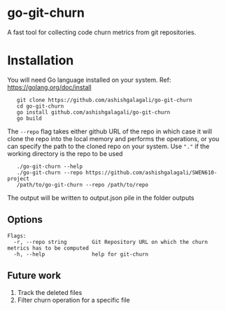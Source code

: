 # go-git-churn

A fast tool for collecting code churn metrics from git repositories.

# Installation
You will need Go language installed on your system. Ref: https://golang.org/doc/install

```
   git clone https://github.com/ashishgalagali/go-git-churn
   cd go-git-churn
   go install github.com/ashishgalagali/go-git-churn
   go build
 ```
The `--repo` flag takes either github URL of the repo in which case it will clone the repo into the local memory and performs the operations, or you can specify the path to the cloned repo on your system. Use `"."` if the working directory is the repo to be used
```
   ./go-git-churn --help
   ./go-git-churn --repo https://github.com/ashishgalagali/SWEN610-project 
   /path/to/go-git-churn --repo /path/to/repo 
```

The output will be written to output.json pile in the folder outputs

## Options
```
Flags:
  -r, --repo string        Git Repository URL on which the churn metrics has to be computed
  -h, --help               help for git-churn
```

## Future work

1. Track the deleted files
2. Filter churn operation for a specific file

